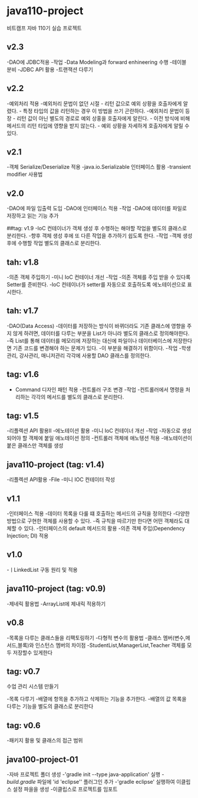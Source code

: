 # java110-project
비트캠프 자바 110기 실습 프로젝트
## v2.3
-DAO에 JDBC적용
-작업
    -Data Modeling과 forward enhineering 수행
    -테이블 분비
    -JDBC API 활용
    -트랜잭션 다루기

## v2.2
-예외처리 적용
-예외처리 문법이 없던 시절
    - 리턴 값으로 예외 상황을 호출자에게 알렸다.
    - 특정 타입의 값을 리턴하는 경우 이 방법을 쓰기 곤란하다.
-예외처리 문법이 등장
    - 리턴 값이 아닌 별도의 경로로 예외 상홍을 호출자에게 알린다.
    - 이전 방식에 비해 메서드의 리턴 타입에 영향을 받지 않는다.
    - 예외 상황을 자세하게 호출자에게 알릴 수 있다.

## v2.1
-객체 Serialize/Deserialize 적용
-java.io.Serializable 인터페이스 활용
-transient modifier 사용법

## v2.0
-DAO에 파일 입출력 도입
-DAO에 인터페이스 적용
-작업
    -DAO에 데이터를 파일로 저장하고 읽는 기능 추가

##tag: v1.9
-IoC 컨테이너가 객체 생성 후 수행하는 해야할 작업을 별도의 클래스로 분리한다.
-향후 객체 생성 후에 또 다른 작업을 추가하기 쉽도록  한다.
-작업
    -객체 생성 후에 수행할 작업 별도의 클래스로 분리한다.

## tah: v1.8
-의존 객체 주입하기
-미니 IoC 컨테이너 개선
-작업
    -의존 객체를 주입 받을 수 있다록 Setter를 준비한다.
    -IoC 컨테이너가 setter를 자동으로 호출하도록 에노테이션으로 표시한다.

## tah: v1.7
-DAO(Data Access)
-데이터를 저장하는 방식이 바뀌더라도 기존 클래스에 영향을 주지 않게 하려면,
데이터를 다루는 부분을 List가 아니라 별도의 클래스로 정의해야한다.
-즉 List를 통해 데이터를 메모리에 저장하는 대신에 파일이나 데이터베이스에 
저장한다면 기존 코드를 변경해야 하는 문제가 있다.
-이 부분을 해결하기 위함이다.
-작업
    -학생관리, 강사관리, 매니저관리 각각에 사용할 DAO 클래스를 정의한다.

## tag: v1.6
- Command 디자인 패턴 적용
-컨트롤러 구조 변경
-작업
    -컨트롤러에서 명령을 처리하는 각각의 메서드를 별도의 클래스로 분리한다.

## tag: v1.5
-리플렉션 API 활용II
-에노테이션 활용
-미니 IoC 컨테이너 개선
-작업
    -자동으로 생성되어야 할 객체에 붙일 애노테이션 정의
    -컨트롤러 객체에 애노텡션 적용
    -애노테이션이 붙은 클래스만 객체를 생성

## java110-project (tag: v1.4)
-리플렉션 API활용
-File 
-미니 IOC 컨테이터 작성

## v1.1
-인터페이스 적용
-데이터 목록을 다룰 떄 호출하는 메서드의 규칙을 정의한다
    -다양한 방법으로 구현한 객체를 사용할 수 있다.
    -즉 규칙을 따르기만 한다면 어떤 객체라도 대체할 수 있다.
-인터페이스의 default 메서드의 활용
-의존 객체 주입(Dependency Injection; DI) 적용

## v1.0
-ㅣLinkedList 구동 원리 및 적용

## java110-project (tag: v0.9)
-제네릭 활용법 
-ArrayList에 제내릭 적용하기

## v0.8
-목록을 다루는 클래스들을 리팩토링하기
-다형적 변수의 활용법
-클래스 멤버(변수,메서드,블록)와 인스턴스 멤버의 차이점
-StudentList,ManagerList,Teacher  객체를 모두 저장할수 있게한다

## tag: v0.7
수업 관리 시스템 만들기

-목록 다루기
-배열에 항목을 추가하고 삭제하는 기능을 추가한다.
-배열의 값 목록을 다루는 기능을 별도의 클래스로 분리한다

## tag: v0.6
-패키지 활용 및 클래스의 접근 범위

## java100-project-01
-자바 프로젝트 폴더 생성
-'gradle init --type java-application' 실행
-*build.gradle* 파일에 'id 'eclipse'' 플러그인 추가
-'gradle eclipse' 실행하여 이클립스 설정 파을을 생성
-이클립스로 프로젝트를 임포트
